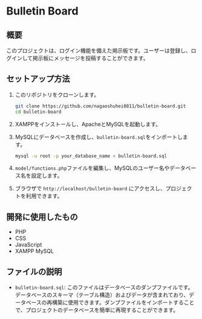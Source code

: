 # Bulletin Board


## 概要
このプロジェクトは、ログイン機能を備えた掲示板です。ユーザーは登録し、ログインして掲示板にメッセージを投稿することができます。


## セットアップ方法
1. このリポジトリをクローンします。
    ```bash
    git clone https://github.com/nagaoshuhei0811/bulletin-board.git
    cd bulletin-board
    ```

2. XAMPPをインストールし、ApacheとMySQLを起動します。

3. MySQLにデータベースを作成し、`bulletin-board.sql`をインポートします。
    ```bash
    mysql -u root -p your_database_name < bulletin-board.sql
    ```

4. `model/functions.php`ファイルを編集し、MySQLのユーザー名やデータベース名を設定します。

5. ブラウザで `http://localhost/bulletin-board` にアクセスし、プロジェクトを利用できます。


## 開発に使用したもの
- PHP
- CSS
- JavaScript
- XAMPP MySQL


## ファイルの説明

- `bulletin-board.sql`: このファイルはデータベースのダンプファイルです。データベースのスキーマ（テーブル構造）およびデータが含まれており、データベースの再構築に使用できます。ダンプファイルをインポートすることで、プロジェクトのデータベースを簡単に再現することができます。
